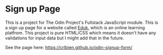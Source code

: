 # Sign up Page
This is a project for The Odin Project's Fullstack JavaScript module. This is a sign up page for a website called [Eduk.](https://crlbien.github.io/odin-signup-form/) which is an online learning platfrom.
This project is pure HTML/CSS which means it doesn't have any validations for input data but I might add that in the future.

See the page here: https://crlbien.github.io/odin-signup-form/
